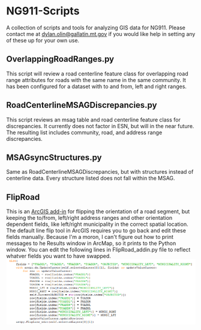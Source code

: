 # NG911-Scripts
A collection of scripts and tools for analyzing GIS data for NG911. Please contact me at dylan.olin@gallatin.mt.gov if you would like help in setting any of these up for your own use.

## OverlappingRoadRanges.py
This script will review a road centerline feature class for overlapping road range attributes for roads with the same name in the same community. It has been configured for a dataset with to and from, left and right ranges. 

## RoadCenterlineMSAGDiscrepancies.py
This script reviews an msag table and road centerline feature class for discrepancies. It currently does not factor in ESN, but will in the near future. The resulting list includes community, road, and address range discrepancies. 

## MSAGsyncStructures.py
Same as RoadCenterlineMSAGDiscrepancies, but with structures instead of centerline data. Every structure listed does not fall within the MSAG.

## FlipRoad
This is an [ArcGIS add-in](http://desktop.arcgis.com/en/arcmap/latest/analyze/python-addins/sharing-and-installing-add-ins.htm) for flipping the orientation of a road segment, but keeping the to/from, left/right address ranges and other orientation dependent fields, like left/right municipality in the correct spatial location. The default line flip tool in ArcGIS requires you to go back and edit these fields manually. Because I'm a moron, I can't figure out how to print messages to he Results window in ArcMap, so it prints to the Python window. You can edit the following lines in FlipRoad_addin.py file to reflect whatver fields you want to have swapped.
![Field Values](/images/FlipRoadFields.png?raw=true "Fields")
